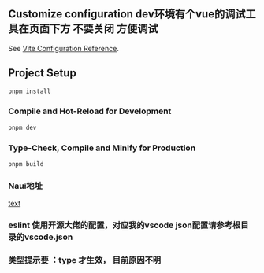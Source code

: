 ## Customize configuration dev环境有个vue的调试工具在页面下方 不要关闭 方便调试
See [Vite Configuration Reference](https://vitejs.dev/config/).

## Project Setup

```sh
pnpm install
```

### Compile and Hot-Reload for Development

```sh
pnpm dev
```

### Type-Check, Compile and Minify for Production

```sh
pnpm build
```

### Naui地址
[text](https://www.naiveui.com/zh-CN/os-theme/components/button)

### eslint 使用开源大佬的配置，对应我的vscode json配置请参考根目录的vscode.json

### <NButton :type="'primary'"></NButton> 类型提示要 ：type  才生效， 目前原因不明
